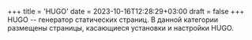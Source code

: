 +++
title = 'HUGO'
date = 2023-10-16T12:28:29+03:00
draft = false
+++
HUGO -- генератор статических страниц.
В данной категории размещены страницы, касающиеся установки и настройки HUGO.
